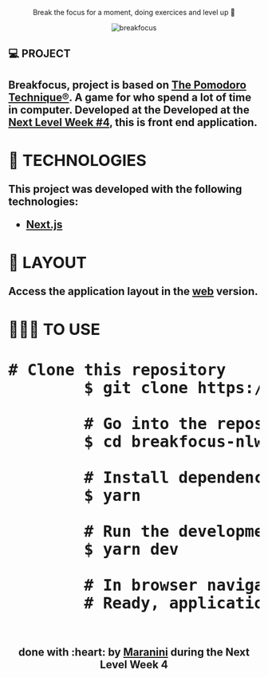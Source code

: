 <p align="center">Break the focus for a moment, doing exercices and level up 🚀</p>

<p align="center"><img alt="breakfocus" src="https://i.ibb.co/QfCXK7B/Captura-de-tela-de-2021-03-05-19-06-30.png"></p>

<h2>💻 PROJECT<h2>
    <p><strong>Breakfocus<strong/>, project is based on <a href="https://francescocirillo.com/pages/pomodoro-technique" rel="nofollow">The Pomodoro Technique®</a>. A game for who spend a lot of time in computer. Developed at the Developed at the <a href="https://nextlevelweek.com/">Next Level Week #4</a>, this is front end application.</p>

<h2>🚀 TECHNOLOGIES</h2>
    <p>This project was developed with the following technologies:</p>
    <ul>
        <li><a href="https://nextjs.org/" rel="nofollow">Next.js</a></li>
    </ul>
    
<h2>🔖 LAYOUT</h2>
    <p>Access the application layout in the <a href="https://www.figma.com/file/DS3hYfTIzPaCzrl7RnG608/Move.it-1.0">web</a> version.</p>

<h2>👨🏽‍💻 TO USE <h2/>
 
<div class="highlight highlight-source-shell">
    <pre><span># Clone this repository</span>
        $ git clone https://github.com/pedromaranini/breakfocus-nlw04.git <br/>
        <span># Go into the repository</span>
        $ <span>cd</span> breakfocus-nlw04 <br/>
        <span># Install dependencies</span>
        $ yarn <br/>
        <span># Run the development server</span>
        $ yarn dev <br/>
        <span># In browser navigate to http://localhost:3000</span>
        <span># Ready, application is running.</span>
    </pre>
</div>

<h4 align="center">done with :heart: by <a href="https://www.linkedin.com/in/pedromaranini30/">Maranini</a> during the Next Level Week 4</h4>
